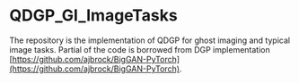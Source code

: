 # QDGP_GI_ImageTasks
The repository is the implementation of QDGP for ghost imaging and typical image tasks. Partial of the code is borrowed from DGP implementation [https://github.com/ajbrock/BigGAN-PyTorch](https://github.com/ajbrock/BigGAN-PyTorch).
